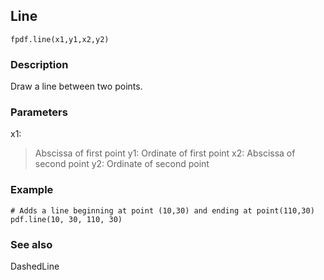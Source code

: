 ## Line ##

```
fpdf.line(x1,y1,x2,y2)
```

### Description ###

Draw a line between two points.

### Parameters ###

x1:
> Abscissa of first point
y1:
> Ordinate of first point
x2:
> Abscissa of second point
y2:
> Ordinate of second point

### Example ###

```
# Adds a line beginning at point (10,30) and ending at point(110,30)
pdf.line(10, 30, 110, 30)
```

### See also ###

DashedLine